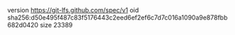 version https://git-lfs.github.com/spec/v1
oid sha256:d50e495f487c83f5176443c2eed6ef2ef6c7d7c016a1090a9e878fbb682d0420
size 23389
